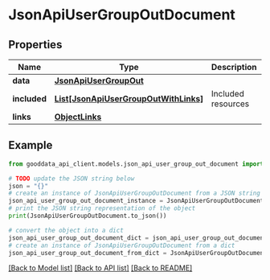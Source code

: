 # JsonApiUserGroupOutDocument


## Properties

Name | Type | Description | Notes
------------ | ------------- | ------------- | -------------
**data** | [**JsonApiUserGroupOut**](JsonApiUserGroupOut.md) |  | 
**included** | [**List[JsonApiUserGroupOutWithLinks]**](JsonApiUserGroupOutWithLinks.md) | Included resources | [optional] 
**links** | [**ObjectLinks**](ObjectLinks.md) |  | [optional] 

## Example

```python
from gooddata_api_client.models.json_api_user_group_out_document import JsonApiUserGroupOutDocument

# TODO update the JSON string below
json = "{}"
# create an instance of JsonApiUserGroupOutDocument from a JSON string
json_api_user_group_out_document_instance = JsonApiUserGroupOutDocument.from_json(json)
# print the JSON string representation of the object
print(JsonApiUserGroupOutDocument.to_json())

# convert the object into a dict
json_api_user_group_out_document_dict = json_api_user_group_out_document_instance.to_dict()
# create an instance of JsonApiUserGroupOutDocument from a dict
json_api_user_group_out_document_from_dict = JsonApiUserGroupOutDocument.from_dict(json_api_user_group_out_document_dict)
```
[[Back to Model list]](../README.md#documentation-for-models) [[Back to API list]](../README.md#documentation-for-api-endpoints) [[Back to README]](../README.md)


